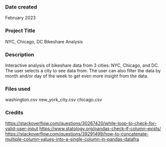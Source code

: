 ### Date created
February 2023

### Project Title
NYC, Chicago, DC Bikeshare Analysis

### Description
Interactive analysis of bikeshare data from 3 cities: NYC, Chicago, and DC. The user selects a city to see data from. The user can also filter the data by month and/or day of the week to get even more insight from the data.

### Files used
washington.csv
new_york_city.csv
chicago.csv

### Credits
https://stackoverflow.com/questions/30267420/while-loop-to-check-for-valid-user-input
https://www.statology.org/pandas-check-if-column-exists/    
https://stackoverflow.com/questions/39291499/how-to-concatenate-multiple-column-values-into-a-single-column-in-pandas-datafra

